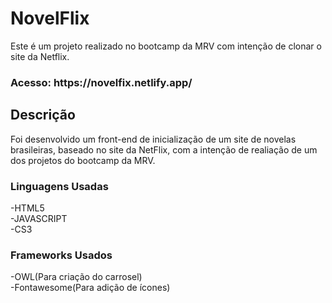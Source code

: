 # NovelFlix
Este é um projeto realizado no bootcamp da MRV com intenção de clonar o site da Netflix.
<h3>Acesso: https://novelfix.netlify.app/</h3>

<h2>Descrição</h2>
Foi desenvolvido um front-end de inicialização de um site de novelas brasileiras, baseado no site da NetFlix, com a intenção de realiação de um dos projetos do bootcamp da MRV.

<h3>Linguagens Usadas</h3>
  -HTML5<br>
  -JAVASCRIPT<br>
  -CS3
  
<h3>Frameworks Usados</h3>
  -OWL(Para criação do carrosel)<br>
  -Fontawesome(Para adição de ícones)
  
  
